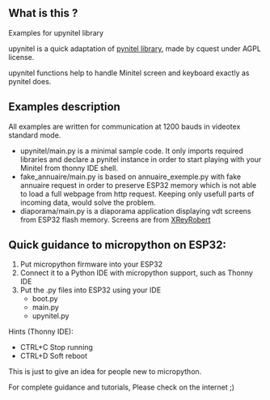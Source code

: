 ## What is this ?

Examples for upynitel library 

upynitel is a quick adaptation of [pynitel library](https://github.com/cquest/pynitel), made by cquest under AGPL license.

upynitel functions help to handle Minitel screen and keyboard exactly as pynitel does.

## Examples description

All examples are written for communication at 1200 bauds in videotex standard mode.

* upynitel/main.py is a minimal sample code. It only imports required libraries and declare a pynitel instance in order to start playing with your Minitel from thonny IDE shell.
* fake_annuaire/main.py is based on annuaire_exemple.py with fake annuaire request in order to preserve ESP32 memory which is not able to load a full webpage from http request. Keeping only usefull parts of incoming data, would solve the problem.
* diaporama/main.py is a diaporama application displaying vdt screens from ESP32 flash memory. Screens are from [XReyRobert](https://github.com/XReyRobert/VideotexPagesRepository/)

## Quick guidance to micropython on ESP32: 
1. Put micropython firmware into your ESP32
2. Connect it to a Python IDE with micropython support, such as Thonny IDE
3. Put the .py files into ESP32 using your IDE
   * boot.py
   * main.py
   * upynitel.py

Hints (Thonny IDE):
* CTRL+C Stop running
* CTRL+D Soft reboot


This is just to give an idea for people new to micropython.

For complete guidance and tutorials, Please check on the internet ;)
